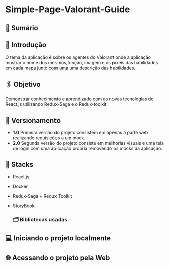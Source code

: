 # Simple-Page-Valorant-Guide

## :mag_right:	Sumário

## :open_book: Introdução

O tema da aplicação é sobre os agentes do Valorant onde a aplicação mostrar o nome dos mesmos,função, imagem e os pixeis das habilidades em cada mapa junto com uma uma descrição das habilidades.

## :paperclips:	 Objetivo

Demonstrar conhecimento e aprendizado com as novas tecnologias do React.js utilizando Redux-Saga e o Redux-toolkit.

## :scroll:	Versionamento

- **1.0** Primeira versão do projeto consistem em apenas a parte web realizando requisições a um mock.
- **2.0** Segunda versão do projeto consiste em melhorias visuais e uma tela de login com uma aplicação propria removendo os mocks da aplicação.

## :open_file_folder:	 Stacks

- React.js
- Docker
- Redux-Saga + Redux Toolkit
- StoryBook
  
  ### :card_index_dividers:	 Bibliotecas usadas
  

## :computer:	Iniciando o projeto localmente

## :globe_with_meridians:	Acessando o projeto pela Web
